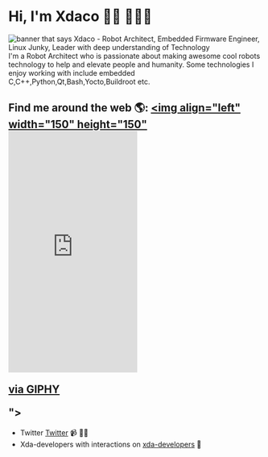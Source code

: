 # Hi, I'm Xdaco 👋🏾 👩🏾‍💻

<img src="https://avatars0.githubusercontent.com/u/3727335?s=460&v=4" alt="banner that says Xdaco - Robot Architect, Embedded Firmware Engineer, Linux Junky, Leader with deep understanding of Technology">
I'm a Robot Architect who is passionate about making awesome cool robots technology to help and elevate people and humanity. Some technologies I enjoy working with include embedded C,C++,Python,Qt,Bash,Yocto,Buildroot etc.

## Find me around the web 🌎: <a href="https://github.com/xdaco"><img align="left" width="150" height="150" <iframe src="https://giphy.com/embed/4Zgy9QqzWU8C3ugvCa" width="256" height="480" frameBorder="0" class="giphy-embed" allowFullScreen></iframe><p><a href="https://giphy.com/gifs/wikitude-augmented-reality-penguin-linux-4Zgy9QqzWU8C3ugvCa">via GIPHY</a></p>"></a>
- Twitter <a href="https://twitter.com/xdaco_">Twitter</a> 📹 ✍🏾
- Xda-developers with interactions on <a href="https://forum.xda-developers.com/member.php?u=4149089"> xda-developers</a> 🏓
